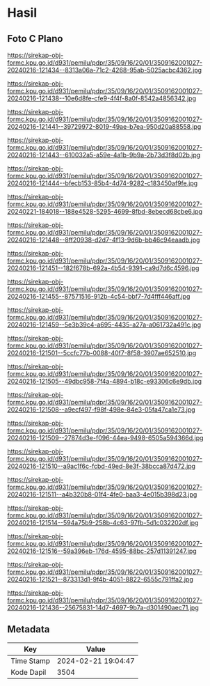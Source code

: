 # Hasil

## Foto C Plano

https://sirekap-obj-formc.kpu.go.id/d931/pemilu/pdpr/35/09/16/20/01/3509162001027-20240216-121434--8313a06a-71c2-4268-95ab-5025acbc4362.jpg

https://sirekap-obj-formc.kpu.go.id/d931/pemilu/pdpr/35/09/16/20/01/3509162001027-20240216-121438--10e6d8fe-cfe9-4f4f-8a0f-8542a4856342.jpg

https://sirekap-obj-formc.kpu.go.id/d931/pemilu/pdpr/35/09/16/20/01/3509162001027-20240216-121441--39729972-8019-49ae-b7ea-950d20a88558.jpg

https://sirekap-obj-formc.kpu.go.id/d931/pemilu/pdpr/35/09/16/20/01/3509162001027-20240216-121443--610032a5-a59e-4a1b-9b9a-2b73d3f8d02b.jpg

https://sirekap-obj-formc.kpu.go.id/d931/pemilu/pdpr/35/09/16/20/01/3509162001027-20240216-121444--bfecb153-85b4-4d74-9282-c183450af9fe.jpg

https://sirekap-obj-formc.kpu.go.id/d931/pemilu/pdpr/35/09/16/20/01/3509162001027-20240221-184018--188e4528-5295-4699-8fbd-8ebecd68cbe6.jpg

https://sirekap-obj-formc.kpu.go.id/d931/pemilu/pdpr/35/09/16/20/01/3509162001027-20240216-121448--8ff20938-d2d7-4f13-9d6b-bb46c94eaadb.jpg

https://sirekap-obj-formc.kpu.go.id/d931/pemilu/pdpr/35/09/16/20/01/3509162001027-20240216-121451--182f678b-692a-4b54-9391-ca9d7d6c4596.jpg

https://sirekap-obj-formc.kpu.go.id/d931/pemilu/pdpr/35/09/16/20/01/3509162001027-20240216-121455--87571516-912b-4c54-bbf7-7d4fff446aff.jpg

https://sirekap-obj-formc.kpu.go.id/d931/pemilu/pdpr/35/09/16/20/01/3509162001027-20240216-121459--5e3b39c4-a695-4435-a27a-a061732a491c.jpg

https://sirekap-obj-formc.kpu.go.id/d931/pemilu/pdpr/35/09/16/20/01/3509162001027-20240216-121501--5ccfc77b-0088-40f7-8f58-3907ae652510.jpg

https://sirekap-obj-formc.kpu.go.id/d931/pemilu/pdpr/35/09/16/20/01/3509162001027-20240216-121505--49dbc958-7f4a-4894-b18c-e93306c6e9db.jpg

https://sirekap-obj-formc.kpu.go.id/d931/pemilu/pdpr/35/09/16/20/01/3509162001027-20240216-121508--a9ecf497-f98f-498e-84e3-05fa47ca1e73.jpg

https://sirekap-obj-formc.kpu.go.id/d931/pemilu/pdpr/35/09/16/20/01/3509162001027-20240216-121509--27874d3e-f096-44ea-9498-6505a594366d.jpg

https://sirekap-obj-formc.kpu.go.id/d931/pemilu/pdpr/35/09/16/20/01/3509162001027-20240216-121510--a9ac1f6c-fcbd-49ed-8e3f-38bcca87d472.jpg

https://sirekap-obj-formc.kpu.go.id/d931/pemilu/pdpr/35/09/16/20/01/3509162001027-20240216-121511--a4b320b8-01f4-4fe0-baa3-4e015b398d23.jpg

https://sirekap-obj-formc.kpu.go.id/d931/pemilu/pdpr/35/09/16/20/01/3509162001027-20240216-121514--594a75b9-258b-4c63-97fb-5d1c032202df.jpg

https://sirekap-obj-formc.kpu.go.id/d931/pemilu/pdpr/35/09/16/20/01/3509162001027-20240216-121516--59a396eb-176d-4595-88bc-257d11391247.jpg

https://sirekap-obj-formc.kpu.go.id/d931/pemilu/pdpr/35/09/16/20/01/3509162001027-20240216-121521--873313d1-9f4b-4051-8822-6555c791ffa2.jpg

https://sirekap-obj-formc.kpu.go.id/d931/pemilu/pdpr/35/09/16/20/01/3509162001027-20240216-121436--25675831-14d7-4697-9b7a-d301490aec71.jpg


## Metadata

| Key        | Value               |
| ---------- | ------------------- |
| Time Stamp | 2024-02-21 19:04:47 |
| Kode Dapil | 3504                |



